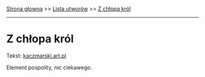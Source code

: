 [Strona głowna](../index.md) >> [Lista utworów](../list.md) >> [Z chłopa król](670.md)

---

# Z chłopa król

Tekst: [kaczmarski.art.pl](https://www.kaczmarski.art.pl/tworczosc/wiersze/z-chlopa-krol/)

Element pospolity, nic ciekawego.